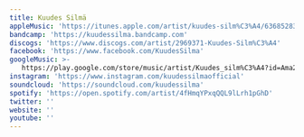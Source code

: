 ```yaml
---
title: Kuudes Silmä
appleMusic: 'https://itunes.apple.com/artist/kuudes-silm%C3%A4/636852838'
bandcamp: 'https://kuudessilma.bandcamp.com'
discogs: 'https://www.discogs.com/artist/2969371-Kuudes-Silm%C3%A4'
facebook: 'https://www.facebook.com/KuudesSilma'
googleMusic: >-
   https://play.google.com/store/music/artist/Kuudes_silm%C3%A4?id=Ama2zh45ozhms6jv6lbdyhup57e
instagram: 'https://www.instagram.com/kuudessilmaofficial'
soundcloud: 'https://soundcloud.com/kuudessilma'
spotify: 'https://open.spotify.com/artist/4fHmqYPxqQQL9lLrh1pGhD'
twitter: ''
website: ''
youtube: ''
---
```

